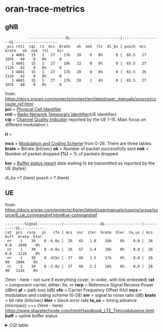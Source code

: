 # oran-trace-metrics
## gNB
```
           -----------------DL-----------------------|------------------UL--------------------
 pci rnti  cqi  ri  mcs  brate   ok  nok  (%)  dl_bs | pusch  mcs  brate   ok  nok  (%)    bsr
   1 4601   15   1   27    17k   20    0   0%      0 |  65.5   27   107k   40    0   0%      0
   1 4601   15   1   27    19k   22    0   0%      0 |  65.5   27   112k   42    0   0%      0
   1 4601   15   1   27    17k   20    0   0%      0 |  65.5   26   112k   42    0   0%      0
   1 4601   15   1   27    17k   20    1   4%      0 |  65.5   27   107k   40    0   0%      0
```
from: https://docs.srsran.com/projects/project/en/latest/user_manuals/source/console_ref.html \
**pci** = [Physical Cell Identifier](https://www.sharetechnote.com/html/Handbook_LTE_PCI.html) \
**rnti** = [Radio Network Temporary Identifier](https://www.sharetechnote.com/html/5G/5G_RNTI.html)(UE identifier) \
**cqi** = [Channel Quality Indicator](https://www.sharetechnote.com/html/Handbook_LTE_CQI.html) reported by the UE 1-15. Main focus on different modulation \

**ri** = 

**mcs** = [Modulation and Coding Scheme](https://www.sharetechnote.com/html/5G/5G_MCS_TBS_CodeRate.html) from 0-28. There are three tables.
**brate** = Bitrate (bit/sec)
**ok** = Number of packet successfully sent
**nok** = Number of packet dropped
**(%)** = % of packets dropped

**bsr** = [Buffer status report](https://www.sharetechnote.com/html/Handbook_LTE_BSR.html) data waiting to be transmitted as reported by the UE (bytes)

dl_bs =? (here)
pusch = ? (here)

## UE
from: https://docs.srsran.com/projects/4g/en/latest/usermanuals/source/srsue/source/6_ue_commandref.html#ue-commandref
```
---------Signal-----------|-----------------DL-----------------|-----------UL-----------
rat  pci  rsrp   pl   cfo | mcs  snr  iter  brate  bler  ta_us | mcs   buff  brate  bler
 nr    1    39    0 -6.0u |  26   65   1.0    16k    0%    0.0 |  26    0.0   109k    0%
 nr    1    39    0 -4.0u |  26   67   1.4    19k    0%    0.0 |  26    0.0   112k    0%
 nr    1    39    0  415n |  27   68   2.5    17k    0%    0.0 |  26     90   104k    0%
 nr    1    39    0 -2.0u |  27   66   2.3    18k    0%    0.0 |  26     90   111k    0%
```
(1mm - here - not sure if everything cover, in-order, with link embeded)
**rat** = component carrier, either: lte, nr
**rsrp** = Reference Signal Receive Power (dBm)
**pl** = path loss (dB)
**cfo** = Carrier Frequency Offset (Hz)
**mcs** = modulation and coding scheme (0-28)
**snr** = signal to noise ratio (dB)
**brate** = bit rate (bits/sec)
**bler** = block error rate
**ta_us** = timing advance (microsec)  === (1mm - here) https://www.sharetechnote.com/html/Handbook_LTE_TimingAdvance.html
**buff** = uplink buffer status

<details>
  <summary>CQI table</summary>

  ### [CQI table](https://www.sharetechnote.com/html/5G/5G_CSI_Report.html)
  38.214 - Table 5.2.2.1-3: 4-bit CQI Table 2 \ 
  support 256 QAM - Target transport block error rate not exceed 0.1
  | CQI index | code rate x 1024 | modulation | efficiency |
  |---|---|---|---|
  | 0 |  | out of range |
  | 1 | 78 | QPSK | 0.1523 |
  | 2 | 193 | QPSK | 0.3770 |
  | 3 | 449 | QPSK | 0.8770 |
  | 4 | 378 | 16QAM | 1.4766 |
  | 5 | 490 | 16QAM | 1.9141 |
  | 6 | 616 | 16QAM | 2.4063 |
  | 7 | 466 | 64QAM | 2.7305 |
  | 8 | 567 | 64QAM | 3.3223 |
  | 9 | 666 | 64QAM | 3.9023 |
  | 10 | 772 | 64QAM | 4.5234 |
  | 11 | 873 | 64QAM | 5.1152 |
  | 12 | 711 | 256QAM | 5.5547 |
  | 13 | 797 | 256QAM | 6.2266 |
  | 14 | 885 | 256QAM | 6.9141 |
  | 15 | 948 | 256QAM | 7.4063 |
</details>
